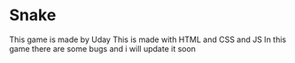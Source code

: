 # Snake
This game is made by Uday
This is made with HTML and CSS and JS
In this game there are some bugs and i will update it soon

